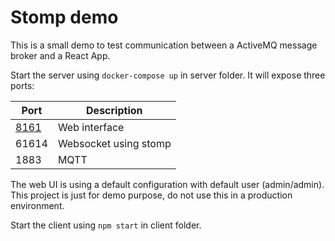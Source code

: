 # Stomp demo

This is a small demo to test communication between a ActiveMQ message broker and a React App.

Start the server using `docker-compose up` in server folder. It will expose three ports:

| Port                          | Description           |
| ----------------------------- | --------------------- |
| [8161](http://localhost:8161) | Web interface         |
| 61614                         | Websocket using stomp |
| 1883                          | MQTT                  |

The web UI is using a default configuration with default user (admin/admin). 
This project is just for demo purpose, do not use this in a production environment.

Start the client using `npm start` in client folder.
